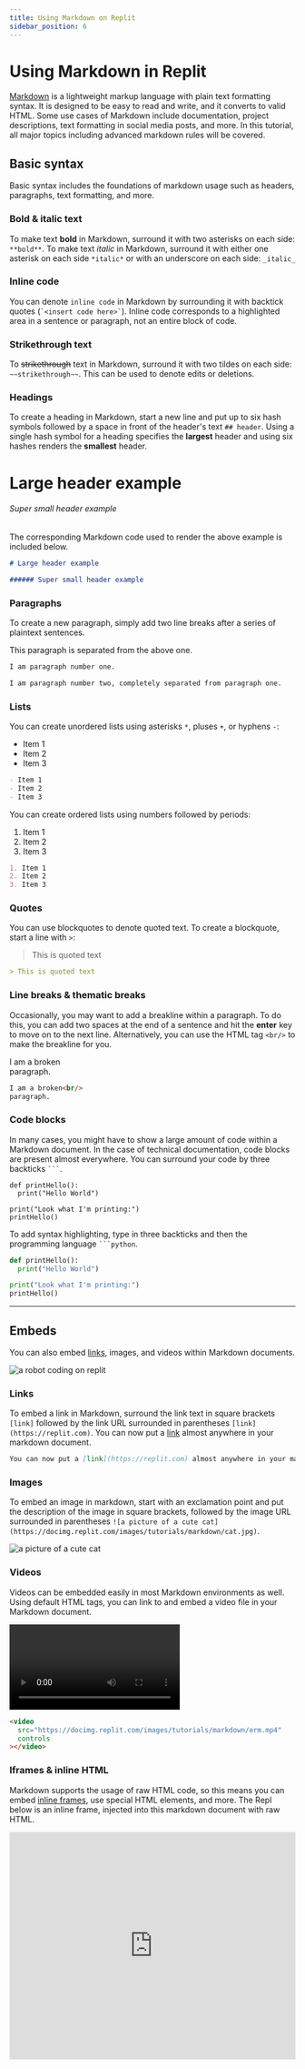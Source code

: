 ```yaml
---
title: Using Markdown on Replit
sidebar_position: 6
---
```


# Using Markdown in Replit

[Markdown](https://www.markdownguide.org/) is a lightweight markup language with plain text formatting syntax. It is designed to be easy to read and write, and it converts to valid HTML. Some use cases of Markdown include documentation, project descriptions, text formatting in social media posts, and more. In this tutorial, all major topics including advanced markdown rules will be covered.

## Basic syntax

Basic syntax includes the foundations of markdown usage such as headers, paragraphs, text formatting, and more.

### Bold & italic text

To make text **bold** in Markdown, surround it with two asterisks on each side: `**bold**`.
To make text _italic_ in Markdown, surround it with either one asterisk on each side `*italic*` or with an underscore on each side: `_italic_`

### Inline code

You can denote `inline code` in Markdown by surrounding it with backtick quotes (`` `<insert code here>` ``). Inline code corresponds to a highlighted area in a sentence or paragraph, not an entire block of code.

### Strikethrough text

To ~~strikethrough~~ text in Markdown, surround it with two tildes on each side: `~~strikethrough~~`. This can be used to denote edits or deletions.

### Headings

To create a heading in Markdown, start a new line and put up to six hash symbols followed by a space in front of the header's text `## header`. Using a single hash symbol for a heading specifies the **largest** header and using six hashes renders the **smallest** header.

# Large header example

###### Super small header example

The corresponding Markdown code used to render the above example is included below.

```md
# Large header example

###### Super small header example
```

### Paragraphs

To create a new paragraph, simply add two line breaks after a series of plaintext sentences.

This paragraph is separated from the above one.

```md
I am paragraph number one.

I am paragraph number two, completely separated from paragraph one.
```

### Lists

You can create unordered lists using asterisks `*`, pluses `+`, or hyphens `-`:

- Item 1
- Item 2
- Item 3

```md
- Item 1
- Item 2
- Item 3
```

You can create ordered lists using numbers followed by periods:

1. Item 1
2. Item 2
3. Item 3

```md
1. Item 1
2. Item 2
3. Item 3
```

### Quotes

You can use blockquotes to denote quoted text. To create a blockquote, start a line with `>`:

> This is quoted text

```md
> This is quoted text
```

### Line breaks & thematic breaks

Occasionally, you may want to add a breakline within a paragraph. To do this, you can add two spaces at the end of a sentence and hit the **enter** key to move on to the next line. Alternatively, you can use the HTML tag `<br/>` to make the breakline for you.

I am a broken<br/>
paragraph.

```md
I am a broken<br/>
paragraph.
```

### Code blocks

In many cases, you might have to show a large amount of code within a Markdown document. In the case of technical documentation, code blocks are present almost everywhere. You can surround your code by three backticks ` ``` `.

```
def printHello():
  print("Hello World")

print("Look what I'm printing:")
printHello()
```

To add syntax highlighting, type in three backticks and then the programming language ` ```python `.

```python
def printHello():
  print("Hello World")

print("Look what I'm printing:")
printHello()
```

---

## Embeds

You can also embed [links](https://replit.com/~), images, and videos within Markdown documents.

![a robot coding on replit](https://docimg.replit.com/images/tutorials/markdown/robot-coding-twitter-banner.jpeg)

### Links

To embed a link in Markdown, surround the link text in square brackets `[link]` followed by the link URL surrounded in parentheses `[link](https://replit.com)`. You can now put a [link](https://replit.com) almost anywhere in your markdown document.

```md
You can now put a [link](https://replit.com) almost anywhere in your markdown document.
```

### Images

To embed an image in markdown, start with an exclamation point and put the description of the image in square brackets, followed by the image URL surrounded in parentheses `![a picture of a cute cat](https://docimg.replit.com/images/tutorials/markdown/cat.jpg)`.

![a picture of a cute cat](https://docimg.replit.com/images/tutorials/markdown/cat.jpg)

### Videos

Videos can be embedded easily in most Markdown environments as well. Using default HTML tags, you can link to and embed a video file in your Markdown document.

<video src="https://docimg.replit.com/images/tutorials/markdown/erm.mp4" controls></video>

```html
<video
  src="https://docimg.replit.com/images/tutorials/markdown/erm.mp4"
  controls
></video>
```

### Iframes & inline HTML

Markdown supports the usage of raw HTML code, so this means you can embed [inline frames](https://developer.mozilla.org/en-US/docs/Web/HTML/Element/iframe), use special HTML elements, and more. The Repl below is an inline frame, injected into this markdown document with raw HTML.

<iframe 
  height="400" 
  width="100%" 
  src="https://replit.com/@moderation/Welcome?embed=1" 
  scrolling="no" 
  frameborder="no" 
  allowtransparency="true" 
  allowfullscreen="true" 
  sandbox="allow-forms allow-pointer-lock allow-popups allow-same-origin allow-scripts allow-modals"
/>

```html
<iframe
  height="400"
  width="100%"
  src="https://replit.com/@moderation/Welcome?embed=1"
  scrolling="no"
  frameborder="no"
  allowtransparency="true"
  allowfullscreen="true"
  sandbox="allow-forms allow-pointer-lock allow-popups allow-same-origin allow-scripts allow-modals"
/>
```

---

## Advanced methods

Some advanced Markdown techniques include tables, extended formatting, and more.

### Tables

Tables display an organized grid of data in rows and columns. Use the vertical line symbol `|` and hyphens `-` to construct a table in markdown.

| name  | age | location  |
| ----- | --- | --------- |
| ben   | 25  | New York  |
| jane  | 37  | Australia |
| rob   | 21  | Brazil    |
| sarah | 43  | France    |

The table above is rendered by the Markdown code below. Using spaces to make the text look clean is optional but recommended.

```md
| name  | age | location  |
| ----- | --- | --------- |
| ben   | 25  | New York  |
| jane  | 37  | Australia |
| rob   | 21  | Brazil    |
| sarah | 43  | France    |
```

### Collapsable details

Collapsing large blocks of text can make your Markdown much easier to digest and navigate.

<details>
  <summary>Click to expand</summary>
  You found me!

Markdown is **still supported** in collapsable sections!

</details>

```md
<details>
  <summary>Click to expand</summary>
  You found me!

Markdown is **still supported** in collapsable sections!

</details>
```

### Small text

Markdown allows the rendering of <sup><sub>super small text</sub></sup> with the HTML [sup](https://developer.mozilla.org/en-US/docs/Web/HTML/Element/sup) (superscript) and [sub](https://developer.mozilla.org/en-US/docs/Web/HTML/Element/sub) (subscript) tags. Simply surround your text with the `<sup>` and `<sub>` tags to render it super tiny.

```html
<sup><sub>I am so tiny and cute!</sub></sup>
```

### Markdown comments

You can use HTML comments in your Markdown documents or use Markdown syntax to do so as well. Comments do not get rendered in the Markdown output.

```
<!--html comment does not get rendered-->

[This is a Markdown comment]: #
```

### Wrap text around images

You can wrap paragraph text around an image that is aligned to the right. Place your image **first** and then the following paragraph will wrap itself around the image.

<img 
  align="right" 
  width="100" 
  height="100" 
  src="https://docimg.replit.com/images/tutorials/markdown/repl-construction.jpeg"
/>

Lorem ipsum dolor sit amet, consectetur adipiscing elit. Sed euismod justo eget justo sagittis mattis. Vivamus sollicitudin eget diam ac ultricies. Sed est eros, tempus at justo semper, porttitor blandit est. Integer quis ornare tellus. Nulla facilisi. Nunc eleifend lacus sapien, in tempus augue ultrices quis. Mauris sit amet interdum nisl. Aenean eu fringilla nisi, et lobortis urna. Duis ut tortor quam. Sed rhoncus rutrum dui, placerat facilisis libero consequat commodo. Maecenas varius ligula vel leo bibendum, a feugiat odio mollis.

```md
<img 
  align="right" 
  width="100" 
  height="100" 
  src="https://docimg.replit.com/images/tutorials/markdown/repl-construction.jpeg"
/>

Lorem ipsum dolor sit amet, consectetur adipiscing...
```

---

## Markdown on Replit

Markdown on Replit includes some features that are not native to Markdown such as displaying third-party embeds, modified file routing for images/links, and more.

### Draw files

Creating a file that ends with `.draw` in Replit gives you your own [Excalidraw whiteboard](/teams-pro/excalidraw-with-replit#getting-started-with-excalidraw).

![excalidraw canvas in Replit](https://docimg.replit.com/images/tutorials/markdown/drawing.png)

By using the same format to display an image in Markdown, you can display the draw file's contents in your Markdown file.

![displaying the draw file](https://docimg.replit.com/images/tutorials/markdown/displaying-draw-file.png)

### Links

In Replit's Markdown environment, links work normally but also enable you to link to other Markdown files. Simply use a link and set its destination URL with the file path of another file.

![jumping to different markdown files](https://docimg.replit.com/images/tutorials/markdown/jumplink.gif)

### Third-party embeds

Replit currently allows [YouTube](https://youtube.com) videos, [Loom](https://loom.com) videos, and [Figma](https://figma.com) prototypes to be embedded in Markdown documents. The syntax for this is similar to embedding an image in Markdown.

```md
![](loom-link)
![](figma-link)
![](youtube-link)
```

### Workspace vs. Social Markdown

Markdown in the Workspace is very different than the Markdown you would use on Replit's Community or Bounties. Some of the main differences include:

| Feature                       | Workspace | Social |
| ----------------------------- | --------- | ------ |
| Essential Syntax              | ✅        | ✅     |
| Inline HTML                   | ✅        | ✅     |
| Images                        | ✅        | ✅     |
| Videos / Iframes              | ✅        | ❌     |
| Third-party embeds            | ✅        | ❌     |
| Strikethrough Text            | ✅        | ❌     |
| Replit User mentioning        | ❌        | ✅     |
| External Javascript Execution | ❌        | ❌     |
